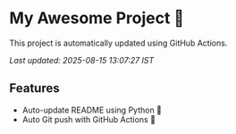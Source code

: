# My Awesome Project 🚀

This project is automatically updated using GitHub Actions.

_Last updated: 2025-08-15 13:07:27 IST_

## Features
- Auto-update README using Python 🐍
- Auto Git push with GitHub Actions 🤖
